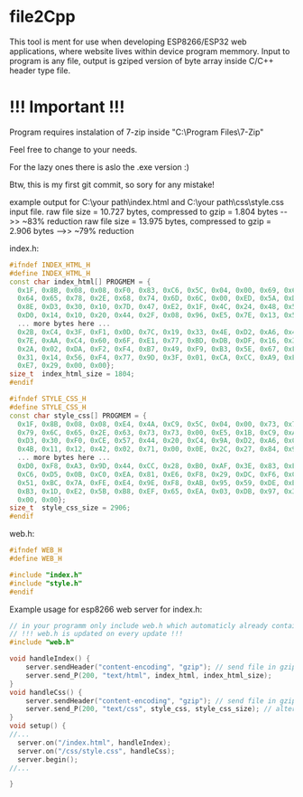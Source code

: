 # file2Cpp
This tool is ment for use when developing ESP8266/ESP32 web applications, where website lives within device program memmory.
Input to program is any file, output is gziped version of byte array inside C/C++ header type file.


# !!! Important  !!!
Program requires instalation of 7-zip inside "C:\Program Files\7-Zip"

Feel free to change to your needs. 

For the lazy ones there is aslo the .exe version :)

Btw, this is my first git commit, so sory for any mistake! 

example output for C:\\your path\index.html and C:\\your path\css\style.css input file.
raw file size = 10.727 bytes, compressed to gzip = 1.804 bytes -->> ~83% reduction
raw file size = 13.975 bytes, compressed to gzip = 2.906 bytes -->> ~79% reduction

index.h:
```c++
#ifndef INDEX_HTML_H
#define INDEX_HTML_H
const char index_html[] PROGMEM = {
  0x1F, 0x8B, 0x08, 0x08, 0xF0, 0x83, 0xC6, 0x5C, 0x04, 0x00, 0x69, 0x6E, 
  0x64, 0x65, 0x78, 0x2E, 0x68, 0x74, 0x6D, 0x6C, 0x00, 0xED, 0x5A, 0xDB, 
  0x8E, 0xD3, 0x30, 0x10, 0x7D, 0x47, 0xE2, 0x1F, 0x4C, 0x24, 0x48, 0x57, 
  0xD0, 0x14, 0x10, 0x20, 0x44, 0x2F, 0x08, 0x96, 0xE5, 0x7E, 0x13, 0x5B, 
  ... more bytes here ...
  0x2B, 0xC4, 0x3F, 0xF1, 0x0D, 0x7C, 0x19, 0x33, 0x4E, 0xD2, 0xA6, 0x4D, 
  0x7E, 0xAA, 0xC4, 0x60, 0x6F, 0xE1, 0x77, 0xBD, 0xDB, 0xDF, 0x16, 0x3F, 
  0x2A, 0x02, 0xDA, 0xF2, 0xF4, 0xB7, 0x49, 0xF9, 0xB3, 0x5E, 0x67, 0xF6, 
  0x31, 0x14, 0x56, 0xF4, 0x77, 0x9D, 0x3F, 0x01, 0xCA, 0xCC, 0xA9, 0xE5, 
  0xE7, 0x29, 0x00, 0x00};
size_t  index_html_size = 1804;
#endif
```

```c++
#ifndef STYLE_CSS_H
#define STYLE_CSS_H
const char style_css[] PROGMEM = {
  0x1F, 0x8B, 0x08, 0x08, 0xE4, 0x4A, 0xC9, 0x5C, 0x04, 0x00, 0x73, 0x74, 
  0x79, 0x6C, 0x65, 0x2E, 0x63, 0x73, 0x73, 0x00, 0xE5, 0x1B, 0xC9, 0xAE, 
  0xD3, 0x30, 0xF0, 0xCE, 0x57, 0x44, 0x20, 0xC4, 0x9A, 0xD2, 0xA6, 0x0D, 
  0x4B, 0x11, 0x12, 0x42, 0x02, 0x71, 0x00, 0x0E, 0x2C, 0x27, 0x84, 0x90, 
  ... more bytes here ...
  0xD0, 0xF8, 0xA3, 0x9D, 0x44, 0xCC, 0x28, 0xB0, 0xAF, 0x3E, 0x83, 0xE3, 
  0xC6, 0xD5, 0x0B, 0xC0, 0xEA, 0x81, 0xE6, 0xF8, 0x29, 0xDC, 0xF6, 0x01, 
  0x51, 0xBC, 0x7A, 0xFE, 0xE4, 0x9E, 0xF8, 0xAB, 0x95, 0x59, 0xDE, 0xB6, 
  0xB3, 0x1D, 0xE2, 0x5B, 0xB8, 0xEF, 0x65, 0xEA, 0x03, 0xDB, 0x97, 0x36, 
  0x00, 0x00};
size_t  style_css_size = 2906;
#endif
```


web.h:
```c++
#ifndef WEB_H
#define WEB_H

#include "index.h"
#include "style.h"
#endif
```

Example usage for esp8266 web server for index.h:
```c++
// in your programm only include web.h which automaticly already contains all other headers 
// !!! web.h is updated on every update !!!
#include "web.h"

void handleIndex() {
    server.sendHeader("content-encoding", "gzip"); // send file in gzip format
    server.send_P(200, "text/html", index_html, index_html_size);
}
void handleCss() {
    server.sendHeader("content-encoding", "gzip"); // send file in gzip format
    server.send_P(200, "text/css", style_css, style_css_size); // alternative to style_css_size is sizeof(style_css)
}
void setup() {
//...
  server.on("/index.html", handleIndex);
  server.on("/css/style.css", handleCss);
  server.begin();
//...

}
```
